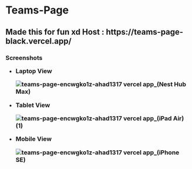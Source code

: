 <h1>Teams-Page</h1>
<h2>  Made this for fun xd
  Host : https://teams-page-black.vercel.app/</h2>
<h3>Screenshots
<ul>
  <li>Laptop View</li>
  
![teams-page-encwgko1z-ahad1317 vercel app_(Nest Hub Max)](https://github.com/Ahad1317/teams-page/assets/96586030/27c9b89c-aee2-4e5f-9b43-1c94e7278065)

  <li>Tablet View</li>

![teams-page-encwgko1z-ahad1317 vercel app_(iPad Air) (1)](https://github.com/Ahad1317/teams-page/assets/96586030/fc521e0a-40b0-477e-b39f-0d354b045024)

  <li>Mobile View</li>

![teams-page-encwgko1z-ahad1317 vercel app_(iPhone SE)](https://github.com/Ahad1317/teams-page/assets/96586030/99bda82c-c182-4e6d-b0d1-5ea80879b0c9)


</ul>
</h3>
